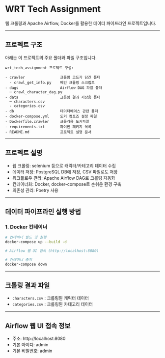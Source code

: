 # WRT Tech Assignment

웹 크롤링과 Apache Airflow, Docker를 활용한 데이터 파이프라인 프로젝트입니다.

---

## 프로젝트 구조

아래는 이 프로젝트의 주요 폴더와 파일 구조입니다.

```
wrt_tech_assignment 프로젝트 구성:

- crawler                크롤링 코드가 담긴 폴더
  - crawl_get_info.py    메인 크롤링 스크립트
- dags                   Airflow DAG 파일 폴더
  ─ crawl_character_dag.py
- data                   크롤링 결과 저장용 폴더
  ─ characters.csv
  - categories.csv
- db                     데이터베이스 관련 폴더
- docker-compose.yml     도커 컴포즈 설정 파일
- Dockerfile.crawler     크롤러용 도커파일
- requirements.txt       파이썬 패키지 목록
- README.md              프로젝트 설명 문서
```


---

## 프로젝트 설명
- 웹 크롤링: selenium 등으로 캐릭터/카테고리 데이터 수집
- 데이터 저장: PostgreSQL DB에 저장, CSV 파일로도 저장
- 워크플로우 관리: Apache Airflow DAG로 크롤링 자동화
- 컨테이너화: Docker, docker-compose로 손쉬운 환경 구축
- 의존성 관리: Poetry 사용

---

## 데이터 파이프라인 실행 방법

### 1. Docker 컨테이너
```bash
# 컨테이너 빌드 및 실행
docker-compose up --build -d

# Airflow 웹 UI 접속 (http://localhost:8080)

# 컨테이너 중지
docker-compose down
```

---

## 크롤링 결과 파일
- `characters.csv` : 크롤링된 캐릭터 데이터
- `categories.csv` : 크롤링된 카테고리 데이터

---

## Airflow 웹 UI 접속 정보

- 주소: http://localhost:8080
- 기본 아이디: admin
- 기본 비밀번호: admin


